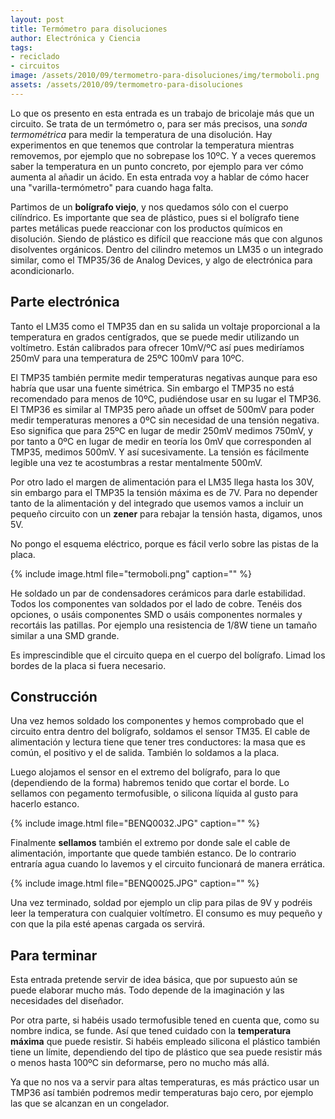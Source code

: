 ```yaml
---
layout: post
title: Termómetro para disoluciones
author: Electrónica y Ciencia
tags:
- reciclado
- circuitos
image: /assets/2010/09/termometro-para-disoluciones/img/termoboli.png
assets: /assets/2010/09/termometro-para-disoluciones
---
```


Lo que os presento en esta entrada es un trabajo de bricolaje más que un circuito. Se trata de un termómetro o, para ser más precisos, una *sonda termométrica* para medir la temperatura de una disolución. Hay experimentos en que tenemos que controlar la temperatura mientras removemos, por ejemplo que no sobrepase los 10ºC. Y a veces queremos saber la temperatura en un punto concreto, por ejemplo para ver cómo aumenta al añadir un ácido. En esta entrada voy a hablar de cómo hacer una "varilla-termómetro" para cuando haga falta.

Partimos de un **bolígrafo viejo**, y nos quedamos sólo con el cuerpo cilíndrico. Es importante que sea de plástico, pues si el bolígrafo tiene partes metálicas puede reaccionar con los productos químicos en disolución. Siendo de plástico es difícil que reaccione más que con algunos disolventes orgánicos. Dentro del cilindro metemos un LM35 o un integrado similar, como el TMP35/36 de Analog Devices, y algo de electrónica para acondicionarlo.

## Parte electrónica

Tanto el LM35 como el TMP35 dan en su salida un voltaje proporcional a la temperatura en grados centígrados, que se puede medir utilizando un voltímetro. Están calibrados para ofrecer 10mV/ºC así pues mediríamos 250mV para una temperatura de 25ºC 100mV para 10ºC.

El TMP35 también permite medir temperaturas negativas aunque para eso habría que usar una fuente simétrica. Sin embargo el TMP35 no está recomendado para menos de 10ºC, pudiéndose usar en su lugar el TMP36. El TMP36 es similar al TMP35 pero añade un offset de 500mV para poder medir temperaturas menores a 0ºC sin necesidad de una tensión negativa. Eso significa que para 25ºC en lugar de medir 250mV medimos 750mV, y por tanto a 0ºC en lugar de medir en teoría los 0mV que corresponden al TMP35, medimos 500mV. Y así sucesivamente. La tensión es fácilmente legible una vez te acostumbras a restar mentalmente 500mV.

Por otro lado el margen de alimentación para el LM35 llega hasta los 30V, sin embargo para el TMP35 la tensión máxima es de 7V. Para no depender tanto de la alimentación y del integrado que usemos vamos a incluir un pequeño circuito con un **zener** para rebajar la tensión hasta, digamos, unos 5V.

No pongo el esquema eléctrico, porque es fácil verlo sobre las pistas de la placa.

{% include image.html file="termoboli.png" caption="" %}

He soldado un par de condensadores cerámicos para darle estabilidad. Todos los componentes van soldados por el lado de cobre. Tenéis dos opciones, o usáis componentes SMD o usáis componentes normales y recortáis las patillas. Por ejemplo una resistencia de 1/8W tiene un tamaño similar a una SMD grande.

Es imprescindible que el circuito quepa en el cuerpo del bolígrafo. Limad los bordes de la placa si fuera necesario.

## Construcción

Una vez hemos soldado los componentes y hemos comprobado que el circuito entra dentro del bolígrafo, soldamos el sensor TM35. El cable de alimentación y lectura tiene que tener tres conductores: la masa que es común, el positivo y el de salida. También lo soldamos a la placa.

Luego alojamos el sensor en el extremo del bolígrafo, para lo que (dependiendo de la forma) habremos tenido que cortar el borde. Lo sellamos con pegamento termofusible, o silicona líquida al gusto para hacerlo estanco.

{% include image.html file="BENQ0032.JPG" caption="" %}

Finalmente **sellamos** también el extremo por donde sale el cable de alimentación, importante que quede también estanco. De lo contrario entraría agua cuando lo lavemos y el circuito funcionará de manera errática.

{% include image.html file="BENQ0025.JPG" caption="" %}

Una vez terminado, soldad por ejemplo un clip para pilas de 9V y podréis leer la temperatura con cualquier voltímetro. El consumo es muy pequeño y con que la pila esté apenas cargada os servirá.

## Para terminar

Esta entrada pretende servir de idea básica, que por supuesto aún se puede elaborar mucho más. Todo depende de la imaginación y las necesidades del diseñador.

Por otra parte, si habéis usado termofusible tened en cuenta que, como su nombre indica, se funde. Así que tened cuidado con la **temperatura máxima** que puede resistir. Si habéis empleado silicona el plástico también tiene un límite, dependiendo del tipo de plástico que sea puede resistir más o menos hasta 100ºC sin deformarse, pero no mucho más allá.

Ya que no nos va a servir para altas temperaturas, es más práctico usar un TMP36 así también podremos medir temperaturas bajo cero, por ejemplo las que se alcanzan en un congelador.

